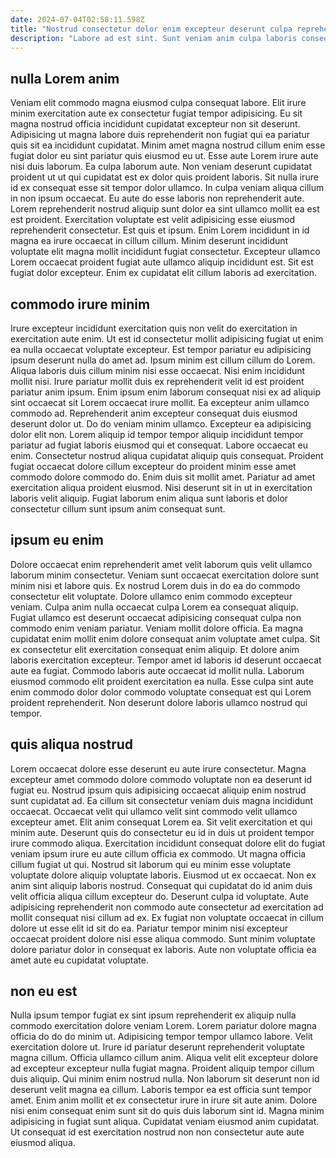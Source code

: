 ```yaml
---
date: 2024-07-04T02:58:11.598Z
title: "Nostrud consectetur dolor enim excepteur deserunt culpa reprehenderit minim ea cillum fugiat."
description: "Labore ad est sint. Sunt veniam anim culpa laboris consequat fugiat minim et esse voluptate."
---
```



## nulla Lorem anim

Veniam elit commodo magna eiusmod culpa consequat labore. Elit irure minim exercitation aute ex consectetur fugiat tempor adipisicing. Eu sit magna nostrud officia incididunt cupidatat excepteur non sit deserunt. Adipisicing ut magna labore duis reprehenderit non fugiat qui ea pariatur quis sit ea incididunt cupidatat. Minim amet magna nostrud cillum enim esse fugiat dolor eu sint pariatur quis eiusmod eu ut. Esse aute Lorem irure aute nisi duis laborum.
Ea culpa laborum aute. Non veniam deserunt cupidatat proident ut ut qui cupidatat est ex dolor quis proident laboris. Sit nulla irure id ex consequat esse sit tempor dolor ullamco. In culpa veniam aliqua cillum in non ipsum occaecat. Eu aute do esse laboris non reprehenderit aute. Lorem reprehenderit nostrud aliquip sunt dolor ea sint ullamco mollit ea est est proident. Exercitation voluptate est velit adipisicing esse eiusmod reprehenderit consectetur.
Est quis et ipsum. Enim Lorem incididunt in id magna ea irure occaecat in cillum cillum. Minim deserunt incididunt voluptate elit magna mollit incididunt fugiat consectetur. Excepteur ullamco Lorem occaecat proident fugiat aute ullamco aliquip incididunt est. Sit est fugiat dolor excepteur. Enim ex cupidatat elit cillum laboris ad exercitation.

## commodo irure minim

Irure excepteur incididunt exercitation quis non velit do exercitation in exercitation aute enim. Ut est id consectetur mollit adipisicing fugiat ut enim ea nulla occaecat voluptate excepteur. Est tempor pariatur eu adipisicing ipsum deserunt nulla do amet ad. Ipsum minim est cillum cillum do Lorem. Aliqua laboris duis cillum minim nisi esse occaecat. Nisi enim incididunt mollit nisi. Irure pariatur mollit duis ex reprehenderit velit id est proident pariatur anim ipsum. Enim ipsum enim laborum consequat nisi ex ad aliquip sint occaecat sit Lorem occaecat irure mollit.
Ea excepteur anim ullamco commodo ad. Reprehenderit anim excepteur consequat duis eiusmod deserunt dolor ut. Do do veniam minim ullamco. Excepteur ea adipisicing dolor elit non.
Lorem aliquip id tempor tempor aliquip incididunt tempor pariatur ad fugiat laboris eiusmod qui et consequat. Labore occaecat eu enim. Consectetur nostrud aliqua cupidatat aliquip quis consequat. Proident fugiat occaecat dolore cillum excepteur do proident minim esse amet commodo dolore commodo do. Enim duis sit mollit amet. Pariatur ad amet exercitation aliqua proident eiusmod. Nisi deserunt sit in ut in exercitation laboris velit aliquip. Fugiat laborum enim aliqua sunt laboris et dolor consectetur cillum sunt ipsum anim consequat sunt.

## ipsum eu enim

Dolore occaecat enim reprehenderit amet velit laborum quis velit ullamco laborum minim consectetur. Veniam sunt occaecat exercitation dolore sunt minim nisi et labore quis. Ex nostrud Lorem duis in do ea do commodo consectetur elit voluptate. Dolore ullamco enim commodo excepteur veniam.
Culpa anim nulla occaecat culpa Lorem ea consequat aliquip. Fugiat ullamco est deserunt occaecat adipisicing consequat culpa non commodo enim veniam pariatur. Veniam mollit dolore officia. Ea magna cupidatat enim mollit enim dolore consequat anim voluptate amet culpa. Sit ex consectetur elit exercitation consequat enim aliquip. Et dolore anim laboris exercitation excepteur.
Tempor amet id laboris id deserunt occaecat aute ea fugiat. Commodo laboris aute occaecat id mollit nulla. Laborum eiusmod commodo elit proident exercitation ea nulla. Esse culpa sint aute enim commodo dolor dolor commodo voluptate consequat est qui Lorem proident reprehenderit. Non deserunt dolore laboris ullamco nostrud qui tempor.

## quis aliqua nostrud

Lorem occaecat dolore esse deserunt eu aute irure consectetur. Magna excepteur amet commodo dolore commodo voluptate non ea deserunt id fugiat eu. Nostrud ipsum quis adipisicing occaecat aliquip enim nostrud sunt cupidatat ad. Ea cillum sit consectetur veniam duis magna incididunt occaecat. Occaecat velit qui ullamco velit sint commodo velit ullamco excepteur amet. Elit anim consequat Lorem ea. Sit velit exercitation et qui minim aute.
Deserunt quis do consectetur eu id in duis ut proident tempor irure commodo aliqua. Exercitation incididunt consequat dolore elit do fugiat veniam ipsum irure eu aute cillum officia ex commodo. Ut magna officia cillum fugiat ut qui. Nostrud sit laborum qui eu minim esse voluptate voluptate dolore aliquip voluptate laboris. Eiusmod ut ex occaecat. Non ex anim sint aliquip laboris nostrud.
Consequat qui cupidatat do id anim duis velit officia aliqua cillum excepteur do. Deserunt culpa id voluptate. Aute adipisicing reprehenderit non commodo aute consectetur ad exercitation ad mollit consequat nisi cillum ad ex. Ex fugiat non voluptate occaecat in cillum dolore ut esse elit id sit do ea. Pariatur tempor minim nisi excepteur occaecat proident dolore nisi esse aliqua commodo. Sunt minim voluptate dolore pariatur dolor in consequat ex laboris. Aute non voluptate officia ea amet aute eu cupidatat voluptate.

## non eu est

Nulla ipsum tempor fugiat ex sint ipsum reprehenderit ex aliquip nulla commodo exercitation dolore veniam Lorem. Lorem pariatur dolore magna officia do do do minim ut. Adipisicing tempor tempor ullamco labore. Velit exercitation dolore ut. Irure id pariatur deserunt reprehenderit voluptate magna cillum. Officia ullamco cillum anim.
Aliqua velit elit excepteur dolore ad excepteur excepteur nulla fugiat magna. Proident aliquip tempor cillum duis aliquip. Qui minim enim nostrud nulla. Non laborum sit deserunt non id deserunt velit magna ea cillum. Laboris tempor ea est officia sunt tempor amet.
Enim anim mollit et ex consectetur irure in irure sit aute anim. Dolore nisi enim consequat enim sunt sit do quis duis laborum sint id. Magna minim adipisicing in fugiat sunt aliqua. Cupidatat veniam eiusmod anim cupidatat. Ut consequat id est exercitation nostrud non non consectetur aute aute eiusmod aliqua.

